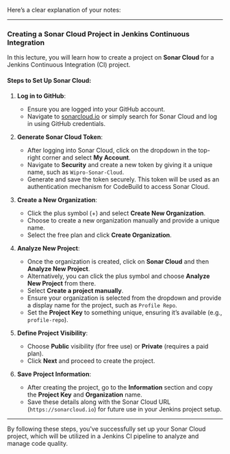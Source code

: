 Here’s a clear explanation of your notes:

---

### Creating a Sonar Cloud Project in Jenkins Continuous Integration

In this lecture, you will learn how to create a project on **Sonar Cloud** for a Jenkins Continuous Integration (CI) project. 

#### Steps to Set Up Sonar Cloud:

1. **Log in to GitHub**:
   - Ensure you are logged into your GitHub account. 
   - Navigate to [sonarcloud.io](https://sonarcloud.io/) or simply search for Sonar Cloud and log in using GitHub credentials.

2. **Generate Sonar Cloud Token**:
   - After logging into Sonar Cloud, click on the dropdown in the top-right corner and select **My Account**.
   - Navigate to **Security** and create a new token by giving it a unique name, such as `Wipro-Sonar-Cloud`.
   - Generate and save the token securely. This token will be used as an authentication mechanism for CodeBuild to access Sonar Cloud.

3. **Create a New Organization**:
   - Click the plus symbol (+) and select **Create New Organization**.
   - Choose to create a new organization manually and provide a unique name.
   - Select the free plan and click **Create Organization**.

4. **Analyze New Project**:
   - Once the organization is created, click on **Sonar Cloud** and then **Analyze New Project**.
   - Alternatively, you can click the plus symbol and choose **Analyze New Project** from there.
   - Select **Create a project manually**.
   - Ensure your organization is selected from the dropdown and provide a display name for the project, such as `Profile Repo`. 
   - Set the **Project Key** to something unique, ensuring it’s available (e.g., `profile-repo`).

5. **Define Project Visibility**:
   - Choose **Public** visibility (for free use) or **Private** (requires a paid plan). 
   - Click **Next** and proceed to create the project.

6. **Save Project Information**:
   - After creating the project, go to the **Information** section and copy the **Project Key** and **Organization** name.
   - Save these details along with the Sonar Cloud URL (`https://sonarcloud.io`) for future use in your Jenkins project setup.

---

By following these steps, you've successfully set up your Sonar Cloud project, which will be utilized in a Jenkins CI pipeline to analyze and manage code quality.
